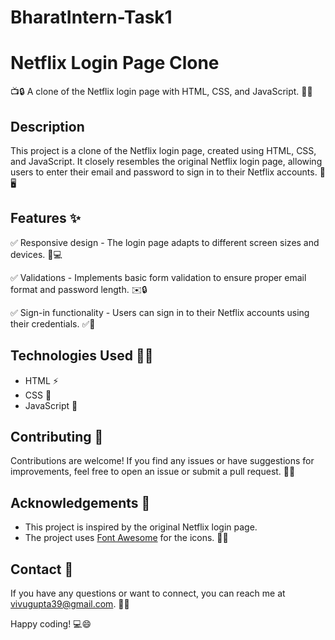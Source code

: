 # BharatIntern-Task1
# Netflix Login Page Clone

📺🔒 A clone of the Netflix login page with HTML, CSS, and JavaScript. 🎥🔑

## Description

This project is a clone of the Netflix login page, created using HTML, CSS, and JavaScript. It closely resembles the original Netflix login page, allowing users to enter their email and password to sign in to their Netflix accounts. 📝🖥️

## Features ✨

✅ Responsive design - The login page adapts to different screen sizes and devices. 📱💻

✅ Validations - Implements basic form validation to ensure proper email format and password length. ✉️🔒

✅ Sign-in functionality - Users can sign in to their Netflix accounts using their credentials. ✅🔑

## Technologies Used 👩‍💻

- HTML ⚡️
- CSS 🎨
- JavaScript 🚀

## Contributing 🔎

Contributions are welcome! If you find any issues or have suggestions for improvements, feel free to open an issue or submit a pull request. 🤝🙌

## Acknowledgements 🙏

- This project is inspired by the original Netflix login page.
- The project uses [Font Awesome](https://fontawesome.com/) for the icons. 🙏🎉

## Contact 📧

If you have any questions or want to connect, you can reach me at vivugupta39@gmail.com. 📧📞

Happy coding! 💻😄

